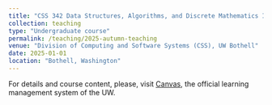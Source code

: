 ```yaml
---
title: "CSS 342 Data Structures, Algorithms, and Discrete Mathematics I"
collection: teaching
type: "Undergraduate course"
permalink: /teaching/2025-autumn-teaching
venue: "Division of Computing and Software Systems (CSS), UW Bothell"
date: 2025-01-01
location: "Bothell, Washington"
---
```


For details and course content, please, visit [Canvas](https://canvas.uw.edu), 
the official learning management system of the UW. 

<!-- Heading 1
======

Heading 2
======

Heading 3
====== -->